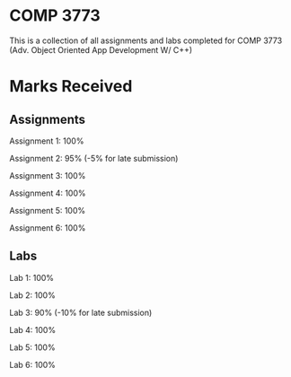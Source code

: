 # COMP 3773
This is a collection of all assignments and labs completed for COMP 3773 (Adv. Object Oriented App Development W/ C++)

# Marks Received

## Assignments
Assignment 1: 100%

Assignment 2: 95% (-5% for late submission)

Assignment 3: 100%

Assignment 4: 100%

Assignment 5: 100%

Assignment 6: 100%

## Labs
Lab 1: 100%

Lab 2: 100%

Lab 3: 90% (-10% for late submission)

Lab 4: 100%

Lab 5: 100%

Lab 6: 100%
